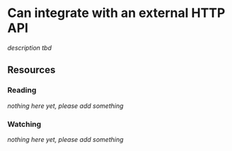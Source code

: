 # Can integrate with an external HTTP API

_description tbd_

## Resources

### Reading

_nothing here yet, please add something_

### Watching

_nothing here yet, please add something_
